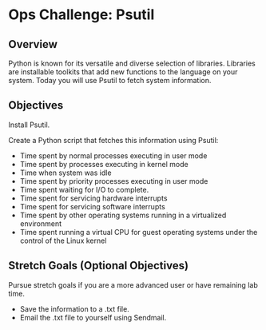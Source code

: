 # Ops Challenge: Psutil

## Overview

Python is known for its versatile and diverse selection of libraries. Libraries are installable toolkits that add new functions to the language on your system. Today you will use Psutil to fetch system information.

## Objectives

Install Psutil.

Create a Python script that fetches this information using Psutil:

- Time spent by normal processes executing in user mode
- Time spent by processes executing in kernel mode
- Time when system was idle
- Time spent by priority processes executing in user mode
- Time spent waiting for I/O to complete.
- Time spent for servicing hardware interrupts
- Time spent for servicing software interrupts
- Time spent by other operating systems running in a virtualized environment
- Time spent running a virtual CPU for guest operating systems under the control of the Linux kernel

## Stretch Goals (Optional Objectives)

Pursue stretch goals if you are a more advanced user or have remaining lab time.

- Save the information to a .txt file.
- Email the .txt file to yourself using Sendmail.
